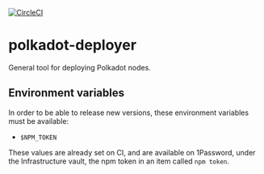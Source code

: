 [![CircleCI](https://circleci.com/gh/w3f/polkadot-deployer.svg?style=svg)](https://circleci.com/gh/w3f/polkadot-deployer)

# polkadot-deployer

General tool for deploying Polkadot nodes.

## Environment variables

In order to be able to release new versions, these environment variables must be
available:

* `$NPM_TOKEN`

These values are already set on CI, and are available on 1Password, under the
Infrastructure vault, the npm token in an item called `npm token`.
